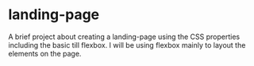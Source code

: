 # landing-page

A brief project about creating a landing-page using the CSS properties including the basic till flexbox. I will be using flexbox mainly to layout the elements on the page. 